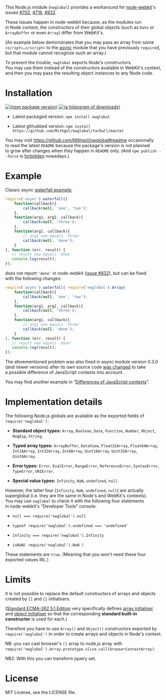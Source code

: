 This Node.js module (`nwglobal`) provides a workaround for [node-webkit](https://github.com/rogerwang/node-webkit/)'s issues [#702](https://github.com/rogerwang/node-webkit/issues/702), [#716](https://github.com/rogerwang/node-webkit/issues/716), [#832](https://github.com/rogerwang/node-webkit/issues/832).

These issues happen in node-webkit because, as the modules run in Node context, the constructors of their global objects (such as `Date` or `ArrayBuffer` or even `Array`) differ from WebKit's.

(An example below demonstrates that you may pass an array from some `<script>…</script>` to the [async](https://github.com/caolan/async/) module that you have previously `require`d, but that module cannot recognize such an array.)

To prevent the trouble, `nwglobal` exports Node's constructors. You may use them instead of the constructors available in WebKit's context, and then you may pass the resulting object instances to any Node code.

# Installation

[![(npm package version)](https://nodei.co/npm/nwglobal.png?compact=true)](https://npmjs.org/package/nwglobal) [![(a histogram of downloads)](https://nodei.co/npm-dl/nwglobal.png?months=3)](https://npmjs.org/package/nwglobal)

* Latest packaged version: `npm install nwglobal`

* Latest githubbed version: `npm install https://github.com/Mithgol/nwglobal/tarball/master`

You may visit https://github.com/Mithgol/nwglobal#readme occasionally to read the latest `README` because the package's version is not planned to grow after changes when they happen in `README` only. (And `npm publish --force` is [forbidden](http://blog.npmjs.org/post/77758351673/no-more-npm-publish-f) nowadays.)

# Example

Classic async [waterfall example:](https://github.com/caolan/async/blob/b6a1336bcb0865d6d26224f9553b9e1886fe696e/README.md#waterfall)

```js
require('async').waterfall([
    function(callback){
        callback(null, 'one', 'two');
    },
    function(arg1, arg2, callback){
        callback(null, 'three');
    },
    function(arg1, callback){
        // arg1 now equals 'three'
        callback(null, 'done');
    }
], function (err, result) {
   // result now equals 'done'
   console.log(result);
});
```

does not report `'done'` in node-webkit ([issue #832](https://github.com/rogerwang/node-webkit/issues/832)), but can be fixed with the following changes:

```js
require('async').waterfall( require('nwglobal').Array(
    function(callback){
        callback(null, 'one', 'two');
    },
    function(arg1, arg2, callback){
        callback(null, 'three');
    },
    function(arg1, callback){
        // arg1 now equals 'three'
        callback(null, 'done');
    }
), function (err, result) {
   // result now equals 'done'
   console.log(result);
});
```

The aforementioned problem was also fixed in async module version 0.3.0 (and newer versions) after its own source code [was changed](https://github.com/caolan/async/commit/9f57a352bbaba436db11f8885e460eaa81d97b75) to take a possible difference of JavaScript contexts into account.

You may find another example in “[Differences of JavaScript contexts](https://github.com/rogerwang/node-webkit/wiki/Differences-of-JavaScript-contexts)”.

# Implementation details

The following Node.js globals are available as the exported fields of `require('nwglobal')`:

* **Standard object types:** `Array`, `Boolean`, `Date`, `Function`, `Number`, `Object`, `RegExp`, `String`.

* **Typed array types:** `ArrayBuffer`, `DataView`, `Float32Array`, `Float64Array`, `Int16Array`, `Int32Array`, `Int8Array`, `Uint16Array`, `Uint32Array`, `Uint8Array`.

* **Error types:** `Error`, `EvalError`, `RangeError`, `ReferenceError`, `SyntaxError`, `TypeError`, `URIError`.

* **Special value types:** `Infinity`, `NaN`, `undefined`, `null`.

However, the latter four (`Infinity`, `NaN`, `undefined`, `null`) are actually superglobal (i.e. they are the same in Node's and WebKit's contexts). You may use `nwglobal` to check it with the following four statements in node-webkit's “Developer Tools” console:

* `null === require('nwglobal').null`

* `typeof require('nwglobal').undefined === 'undefined'`

* `Infinity === require('nwglobal').Infinity`

* `isNaN( require('nwglobal').NaN )`

These statements are `true`. (Meaning that you won't need these four exported values IRL.)

# Limits

It is not possible to replace the default constructors of arrays and objects created by `[]` and `{}` initialisers.

([Standard ECMA-262 5.1 Edition](http://www.ecma-international.org/ecma-262/5.1/) very specifically defines [array initialiser](http://www.ecma-international.org/ecma-262/5.1/#sec-11.1.4) and [object initialiser](http://www.ecma-international.org/ecma-262/5.1/#sec-11.1.5) so that the corresponding **standard built-in constructor** is used for each.)

Therefore you have to use `Array()` and `Object()` constructors exported by `require('nwglobal')` in order to create arrays and objects in Node's context.

NB: you can cast browser's `[]` array to node.js array with `require('nwglobal').Array.prototype.slice.call(browserContextArray)`.

NB2: With this you can transform jquery set.

# License

MIT License, see the LICENSE file.
